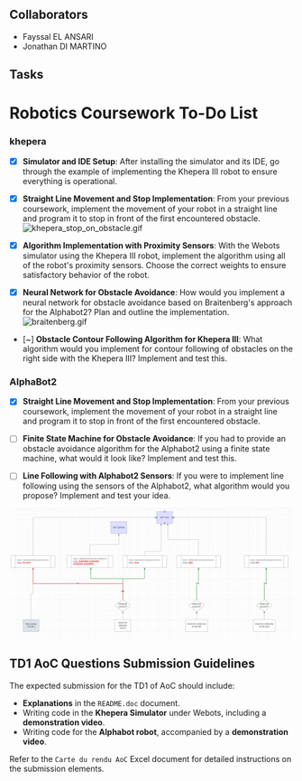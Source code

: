 ## Collaborators

- Fayssal EL ANSARI
- Jonathan DI MARTINO

## Tasks

# Robotics Coursework To-Do List

### khepera

- [x] **Simulator and IDE Setup**: After installing the simulator and its IDE, go through the example of implementing the Khepera III robot to ensure everything is operational.

- [x] **Straight Line Movement and Stop Implementation**: From your previous coursework, implement the movement of your robot in a straight line and program it to stop in front of the first encountered obstacle.
![khepera_stop_on_obstacle.gif](/Videos/khepera_stop_on_obstacle.gif)  


- [x] **Algorithm Implementation with Proximity Sensors**: With the Webots simulator using the Khepera III robot, implement the algorithm using all of the robot's proximity sensors. Choose the correct weights to ensure satisfactory behavior of the robot.

- [x] **Neural Network for Obstacle Avoidance**: How would you implement a neural network for obstacle avoidance based on Braitenberg's approach for the Alphabot2? Plan and outline the implementation.
![braitenberg.gif](/Videos/braitenberg.gif) 


- [~] **Obstacle Contour Following Algorithm for Khepera III**: What algorithm would you implement for contour following of obstacles on the right side with the Khepera III? Implement and test this.

### AlphaBot2

- [x] **Straight Line Movement and Stop Implementation**: From your previous coursework, implement the movement of your robot in a straight line and program it to stop in front of the first encountered obstacle.

- [ ] **Finite State Machine for Obstacle Avoidance**: If you had to provide an obstacle avoidance algorithm for the Alphabot2 using a finite state machine, what would it look like? Implement and test this.

- [ ] **Line Following with Alphabot2 Sensors**: If you were to implement line following using the sensors of the Alphabot2, what algorithm would you propose? Implement and test your idea.

![ab2-micro-services-architecture.png](/img/ab2-micro-services-architecture.png)  

## TD1 AoC Questions Submission Guidelines

The expected submission for the TD1 of AoC should include:

- **Explanations** in the `README.doc` document.
- Writing code in the **Khepera Simulator** under Webots, including a **demonstration video**.
- Writing code for the **Alphabot robot**, accompanied by a **demonstration video**.

Refer to the `Carte du rendu AoC` Excel document for detailed instructions on the submission elements.

